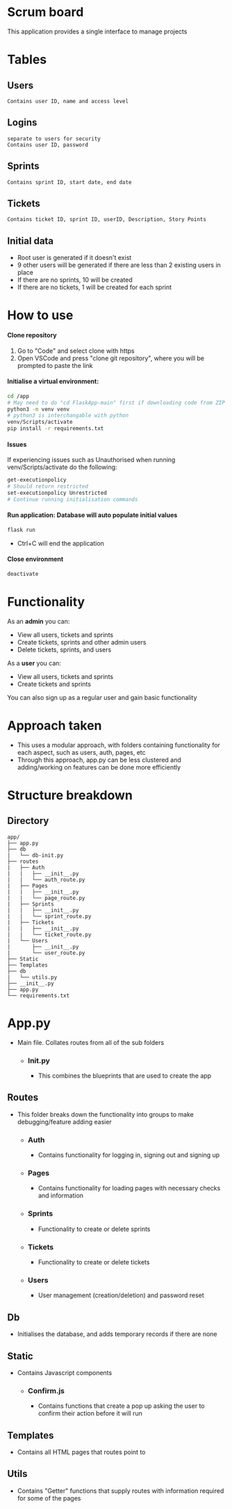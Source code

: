 # Scrum board

This application provides a single interface to manage projects

# Tables
## Users
    Contains user ID, name and access level
## Logins 
    separate to users for security
    Contains user ID, password 
## Sprints 
    Contains sprint ID, start date, end date
## Tickets
    Contains ticket ID, sprint ID, userID, Description, Story Points
## Initial data
- Root user is generated if it doesn't exist
- 9 other users will be generated if there are less than 2 existing users in place
- If there are no sprints, 10 will be created
- If there are no tickets, 1 will be created for each sprint

# How to use
#### Clone repository
1. Go to "Code" and select clone with https
2. Open VSCode and press "clone git repository", where you will be prompted to paste the link

#### Initialise a virtual environment:
```bash
cd /app
# May need to do "cd FlaskApp-main" first if downloading code from ZIP
python3 -m venv venv 
# python3 is interchangable with python
venv/Scripts/activate
pip install -r requirements.txt
```
#### Issues
If experiencing issues such as Unauthorised when running venv/Scripts/activate do
the following:
```bash
get-executionpolicy
# Should return restricted
set-executionpolicy Unrestricted
# Continue running initialisation commands
```
#### Run application: Database will auto populate initial values
```bash
flask run
```
- Ctrl+C will end the application

#### Close environment
```bash
deactivate
```

# Functionality
As an <b>admin</b> you can:
- View all users, tickets and sprints
- Create tickets, sprints and other admin users
- Delete tickets, sprints, and users

As a <b>user</b> you can:
- View all users, tickets and sprints
- Create tickets and sprints

You can also sign up as a regular user and gain basic functionality

# Approach taken
- This uses a modular approach, with folders containing functionality for each aspect, such as users, auth, pages, etc
- Through this approach, app.py can be less clustered and adding/working on features can be done more efficiently

# Structure breakdown

## Directory
```
app/
├── app.py    
├── db
|   └── db-init.py  
├── routes
|   ├── Auth
|   |   ├── __init__.py
|   |   └── auth_route.py
|   ├── Pages
|   |   ├── __init__.py
|   |   └── page_route.py
|   ├── Sprints
|   |   ├── __init__.py
|   |   └── sprint_route.py
|   ├── Tickets
|   |   ├── __init__.py
|   |   └── ticket_route.py
|   └── Users
|       ├── __init__.py
|       └── user_route.py
├── Static
├── Templates
├── db
|   └── utils.py    
├── __init__.py
├── app.py
└── requirements.txt
```
# App.py
- Main file. Collates routes from all of the sub folders
    - ### Init.py
        - This combines the blueprints that are used to create the app

## Routes
- This folder breaks down the functionality into groups to make debugging/feature adding easier
    
    - ### Auth
        - Contains functionality for logging in, signing out and signing up
    - ### Pages
        - Contains functionality for loading pages with necessary checks and information
    - ### Sprints
        - Functionality to create or delete sprints

    - ### Tickets
        - Functionality to create or delete tickets

    - ### Users
        - User management (creation/deletion) and password reset

## Db
- Initialises the database, and adds temporary records if there are none

## Static
- Contains Javascript components 
    - ### Confirm.js
        - Contains functions that create a pop up asking the user to confirm their action before it will run

## Templates
- Contains all HTML pages that routes point to

## Utils
- Contains "Getter" functions that supply routes with information required for some of the pages